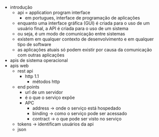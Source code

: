 - introdução
    - api = application program interface
        - em portugues, interface de programação de aplicações
    - enquanto uma interface gráfica (GUI) é criada para o uso de um usuário final, a API é criada para o uso de um sistema
    - ou seja, é um modo de comunicação entre sistemas
    - existem em qualquer contexto de desenvolvimento e em qualquer tipo de software
    - as aplicações atuais só podem existir por causa da comunicação com outras aplicações
- apis de sistema operacional
- apis web
    - rest api
        - http 1.1
            - métodos http
    - end points
        - url de um servidor
        - é o que o serviço expõe
        - APC
            - address -> onde o serviço está hospedado
            - binding -> como o serviço pode ser acessado
            - contract -> o que pode ser visto no serviço
    - tokens -> identificam usuários da api
    - json
